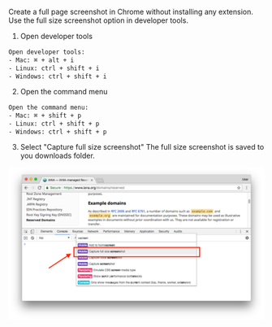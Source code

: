 Create a full page screenshot in Chrome without installing any extension. Use the full size screenshot option in developer tools.

1. Open developer tools
```
Open developer tools:
- Mac: ⌘ + alt + i
- Linux: ctrl + shift + i
- Windows: ctrl + shift + i
```

2. Open the command menu
```
Open the command menu:
- Mac: ⌘ + shift + p
- Linux: ctrl + shift + p
- Windows: ctrl + shift + p
```

3. Select "Capture full size screenshot"
The full size screenshot is saved to you downloads folder.

<img alt="" src="/img/uploads/2018-06/chrome-full-page-screenshot.png" />